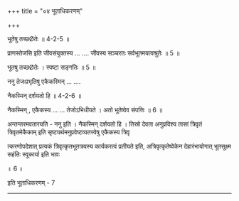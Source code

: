 +++
title = "०४ भूताधिकरणम्"

+++

भूतेषु तच्छØतेः ॥ 4-2-5 ॥

प्राणस्तेजसि इति जीवसंयुक्तस्य ... .... जीवस्य सञ्चरतः सर्वभूतमयत्वश्रुतेः ॥ 5 ॥

भूतषु तच्छØतेः । स्पष्टा सङ्गतिः ॥ 5 ॥

ननु तेजःप्रभृतिषु एकैकस्मिन् ... ....

नैकस्मिन् दर्शयतो हि ॥ 4-2-6 ॥

नैकस्मिन् , एकैकस्य ... ... तेजोऽभिधीयते । अतो भूतेष्वेव संपत्तिः ॥ 6 ॥

अन्तन्तरमवतारयति - ननु इति । नैकस्मिन् दर्शयतो हि । तिस्रो देवता अनुप्रविश्य तासां त्रिवृतं त्रिवृतमेकैकाम् इति सृष्ट्यर्थमनुप्रवेष्टव्यतत्त्वेषु एकैकस्य त्रिवृ

त्करणोपदेशात् प्रत्यकं त्रिवृत्कृतभूतत्रयस्य कार्यकरत्वं प्रतीयते इति, अत्रिवृत्कृतेष्वेकेन देहारंभायोगात् भूतसूक्ष्म सहंतिः स्वूकार्या इति भावः

॥ 6 ॥

इति भूताधिकरणम् - 7

------
